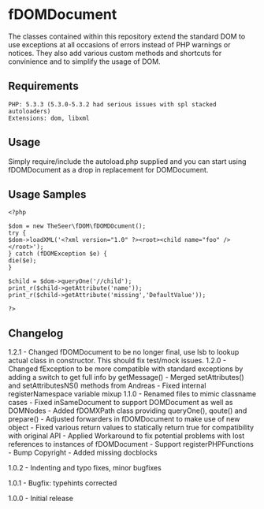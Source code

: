 fDOMDocument
============

The classes contained within this repository extend the standard DOM to use exceptions at
all occasions of errors instead of PHP warnings or notices. They also add various custom methods
and shortcuts for convinience and to simplify the usage of DOM.

Requirements
------------

    PHP: 5.3.3 (5.3.0-5.3.2 had serious issues with spl stacked autoloaders)
    Extensions: dom, libxml

Usage
-----

Simply require/include the autoload.php supplied and you can start using fDOMDocument as a
drop in replacement for DOMDocument.

Usage Samples
-------------

    <?php

    $dom = new TheSeer\fDOM\fDOMDOcument();
    try {
	$dom->loadXML('<?xml version="1.0" ?><root><child name="foo" /></root>');
    } catch (fDOMException $e) {
	die($e);
    }

    $child = $dom->queryOne('//child');
    print_r($child->getAttribute('name'));
    print_r($child->getAttribute('missing','DefaultValue'));

    ?>
    
    
Changelog
---------
1.2.1   - Changed fDOMDocument to be no longer final, use lsb to lookup actual class in constructor.
          This should fix test/mock issues.
1.2.0   - Changed fException to be more compatible with standard exceptions
          by adding a switch to get full info by getMessage()
        - Merged setAttributes() and setAttributesNS() methods from Andreas
        - Fixed internal registerNamespace variable mixup
1.1.0   - Renamed files to mimic classname cases
        - Fixed inSameDocument to support DOMDocument as well as DOMNodes
        - Added fDOMXPath class providing queryOne(), qoute() and prepare()
        - Adjusted forwarders in fDOMDocument to make use of new object
        - Fixed various return values to statically return true for compatibility with original API
        - Applied Workaround to fix potential problems with lost references to instances of fDOMDocument
        - Support registerPHPFunctions
        - Bump Copyright
        - Added missing docblocks
        
1.0.2   - Indenting and typo fixes, minor bugfixes

1.0.1   - Bugfix: typehints corrected

1.0.0   - Initial release
